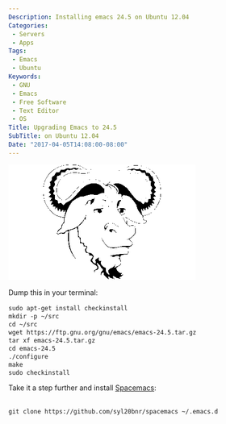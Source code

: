 ```yaml
---
Description: Installing emacs 24.5 on Ubuntu 12.04
Categories:
 - Servers
 - Apps
Tags:
 - Emacs
 - Ubuntu
Keywords:
 - GNU
 - Emacs
 - Free Software
 - Text Editor
 - OS
Title: Upgrading Emacs to 24.5
SubTitle: on Ubuntu 12.04
Date: "2017-04-05T14:08:00-08:00"
---
```


[1]: https://github.com/syl20bnr/spacemacs "Spacemacs"

<img src="/images/server/ubuntu/upgrade-emacs-to-24-5-on-ubuntu-12-04/gnulogo-370x229.png" class="center" loading="lazy" />

Dump this in your terminal:

<pre><code class="language-bash">sudo apt-get install checkinstall
mkdir -p ~/src
cd ~/src
wget https://ftp.gnu.org/gnu/emacs/emacs-24.5.tar.gz
tar xf emacs-24.5.tar.gz
cd emacs-24.5
./configure
make
sudo checkinstall
</code></pre>

<!--more-->

Take it a step further and install [Spacemacs][1]:

<pre><code class="language-bash">
git clone https://github.com/syl20bnr/spacemacs ~/.emacs.d
</code></pre>
